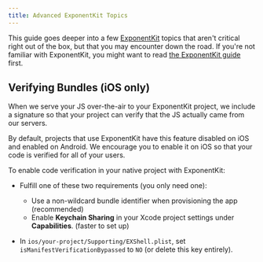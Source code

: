 ```yaml
---
title: Advanced ExponentKit Topics
---
```


This guide goes deeper into a few [ExponentKit](/versions/v13.0.0/guides/exponentkit) topics that aren't critical
right out of the box, but that you may encounter down the road. If you're not familiar with
ExponentKit, you might want to read [the ExponentKit guide](/versions/v13.0.0/guides/exponentkit) first.

## Verifying Bundles (iOS only)

When we serve your JS over-the-air to your ExponentKit project, we include a signature so that
your project can verify that the JS actually came from our servers.

By default, projects that use ExponentKit have this feature disabled on iOS and enabled on
Android. We encourage you to enable it on iOS so that your code is verified for all of your
users.

To enable code verification in your native project with ExponentKit:

- Fulfill one of these two requirements (you only need one):

  - Use a non-wildcard bundle identifier when provisioning the app (recommended)
  - Enable **Keychain Sharing** in your Xcode project settings under **Capabilities**. (faster to
    set up)

- In `ios/your-project/Supporting/EXShell.plist`, set `isManifestVerificationBypassed` to
  `NO` (or delete this key entirely).
